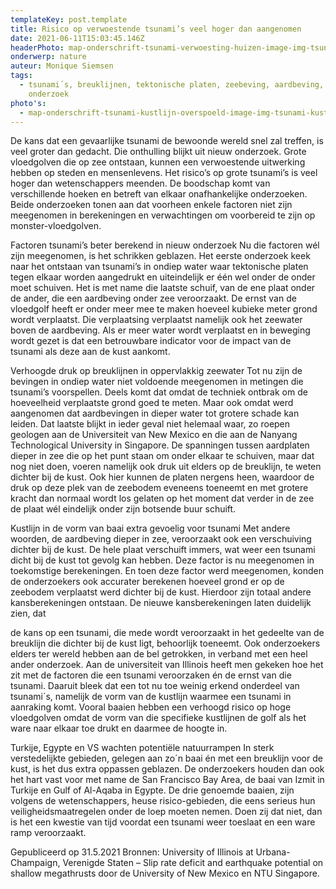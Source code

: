 ```yaml
---
templateKey: post.template
title: Risico op verwoestende tsunami’s veel hoger dan aangenomen
date: 2021-06-11T15:03:45.146Z
headerPhoto: map-onderschrift-tsunami-verwoesting-huizen-image-img-tsunami-verwoesting-huizen-jpg
onderwerp: nature
auteur: Monique Siemsen
tags:
  - tsunami´s, breuklijnen, tektonische platen, zeebeving, aardbeving, risico´s,
    onderzoek
photo's:
  - map-onderschrift-tsunami-kustlijn-overspoeld-image-img-tsunami-kustlijn-overspoeld-jpg-4
---
```

De kans dat een gevaarlijke tsunami de bewoonde wereld snel zal treffen, is veel groter
dan gedacht. Die onthulling blijkt uit nieuw onderzoek.
Grote vloedgolven die op zee ontstaan, kunnen een verwoestende uitwerking hebben op
steden en mensenlevens. Het risico’s op grote tsunami’s is veel hoger dan
wetenschappers meenden. De boodschap komt van verschillende hoeken en betreft van
elkaar onafhankelijke onderzoeken. Beide onderzoeken tonen aan dat voorheen enkele
factoren niet zijn meegenomen in berekeningen en verwachtingen om voorbereid te zijn op
monster-vloedgolven.

Factoren tsunami’s beter berekend in nieuw onderzoek
Nu die factoren wél zijn meegenomen, is het schrikken geblazen. Het eerste onderzoek
keek naar het ontstaan van tsunami’s in ondiep water waar tektonische platen tegen
elkaar worden aangedrukt en uiteindelijk er één wel onder de onder moet schuiven. Het is
met name die laatste schuif, van de ene plaat onder de ander, die een aardbeving onder
zee veroorzaakt.
De ernst van de vloedgolf heeft er onder meer mee te maken hoeveel kubieke meter
grond wordt verplaatst. Die verplaatsing verplaatst namelijk ook het zeewater boven de
aardbeving. Als er meer water wordt verplaatst en in beweging wordt gezet is dat een
betrouwbare indicator voor de impact van de tsunami als deze aan de kust aankomt.

Verhoogde druk op breuklijnen in oppervlakkig zeewater
Tot nu zijn de bevingen in ondiep water niet voldoende meegenomen in metingen die
tsunami’s voorspellen. Deels komt dat omdat de techniek ontbrak om de hoeveelheid
verplaatste grond goed te meten. Maar ook omdat werd aangenomen dat aardbevingen in
dieper water tot grotere schade kan leiden. Dat laatste blijkt in ieder geval niet helemaal
waar, zo roepen geologen aan de Universiteit van New Mexico en die aan de Nanyang
Technological University in Singapore.
De spanningen tussen aardplaten dieper in zee die op het punt staan om onder elkaar te
schuiven, maar dat nog niet doen, voeren namelijk ook druk uit elders op de breuklijn, te
weten dichter bij de kust. Ook hier kunnen de platen nergens heen, waardoor de druk op
deze plek van de zeebodem eveneens toeneemt en met grotere kracht dan normaal wordt
los gelaten op het moment dat verder in de zee de plaat wél eindelijk onder zijn botsende
buur schuift.

Kustlijn in de vorm van baai extra gevoelig voor tsunami
Met andere woorden, de aardbeving dieper in zee, veroorzaakt ook een verschuiving
dichter bij de kust. De hele plaat verschuift immers, wat weer een tsunami dicht bij de kust
tot gevolg kan hebben. Deze factor is nu meegenomen in toekomstige berekeningen. En
toen deze factor werd meegenomen, konden de onderzoekers ook accurater berekenen
hoeveel grond er op de zeebodem verplaatst werd dichter bij de kust. Hierdoor zijn totaal
andere kansberekeningen ontstaan. De nieuwe kansberekeningen laten duidelijk zien, dat

de kans op een tsunami, die mede wordt veroorzaakt in het gedeelte van de breuklijn die
dichter bij de kust ligt, behoorlijk toeneemt.
Ook onderzoekers elders ter wereld hebben aan de bel getrokken, in verband met een
heel ander onderzoek. Aan de universiteit van Illinois heeft men gekeken hoe het zit met
de factoren die een tsunami veroorzaken én de ernst van die tsunami. Daaruit bleek dat
een tot nu toe weinig erkend onderdeel van tsunami´s, namelijk de vorm van de kustlijn
waarmee een tsunami in aanraking komt. Vooral baaien hebben een verhoogd risico op
hoge vloedgolven omdat de vorm van die specifieke kustlijnen de golf als het ware naar
elkaar toe drukt en daarmee de hoogte in.

Turkije, Egypte en VS wachten potentiële natuurrampen
In sterk verstedelijkte gebieden, gelegen aan zo´n baai én met een breuklijn voor de kust,
is het dus extra oppassen geblazen. De onderzoekers houden dan ook het hart vast voor
met name de San Francisco Bay Area, de baai van Izmit in Turkije en Gulf of Al-Aqaba in
Egypte.
De drie genoemde baaien, zijn volgens de wetenschappers, heuse risico-gebieden, die
eens serieus hun veiligheidsmaatregelen onder de loep moeten nemen. Doen zij dat niet,
dan is het een kwestie van tijd voordat een tsunami weer toeslaat en een ware ramp
veroorzaakt.

Gepubliceerd op 31.5.2021
Bronnen: University of Illinois at Urbana-Champaign, Verenigde Staten – Slip rate deficit and
earthquake potential on shallow megathrusts door de University of New Mexico en NTU
Singapore.